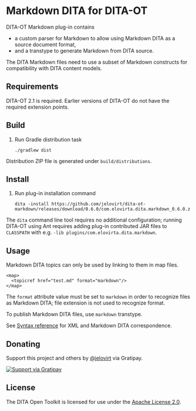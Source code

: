 Markdown DITA for DITA-OT
=========================

DITA-OT Markdown plug-in contains

-   a custom parser for Markdown to allow using
    Markdown DITA as a source document format,
-   and a transtype to generate Markdown from DITA source.

The DITA Markdown files need to use a subset of Markdown constructs for
compatibility with DITA content models.

Requirements
------------

DITA-OT 2.1 is required. Earlier versions of DITA-OT do not have the
required extension points.

Build
-----

1.  Run Gradle distribution task

    ~~~~ {.sh}
    ./gradlew dist
    ~~~~

Distribution ZIP file is generated under `build/distributions`.

Install
-------

1.  Run plug-in installation command

    ~~~~ {.sh}
    dita -install https://github.com/jelovirt/dita-ot-markdown/releases/download/0.6.0/com.elovirta.dita.markdown_0.6.0.zip
    ~~~~

The `dita` command line tool requires no additional configuration;
running DITA-OT using Ant requires adding plug-in contributed JAR files
to `CLASSPATH` with e.g. `-lib plugins/com.elovirta.dita.markdown`.

Usage
-----

Markdown DITA topics can only be used by linking to them in map files.

~~~~ {.xml}
<map>
  <topicref href="test.md" format="markdown"/>
</map>
~~~~

The `format` attribute value must be set to `markdown` in order to
recognize files as Markdown DITA; file extension is not used to
recognize format.

To publish Markdown DITA files, use `markdown` transtype.

See [Syntax reference](https://github.com/jelovirt/dita-ot-markdown/wiki/Syntax-reference) for XML and Markdown DITA correspondence.

Donating
--------

Support this project and others by [@jelovirt](https://github.com/jelovirt) via Gratipay.

[![Support via Gratipay](https://cdn.rawgit.com/gratipay/gratipay-badge/2.3.0/dist/gratipay.png)](https://gratipay.com/jelovirt/)

License
-------

The DITA Open Toolkit is licensed for use under the [Apache License 2.0](http://www.apache.org/licenses/LICENSE-2.0).
